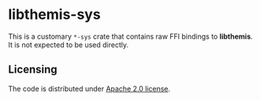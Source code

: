 # libthemis-sys

This is a customary `*-sys` crate that contains raw FFI bindings to **libthemis**.
It is not expected to be used directly.

## Licensing

The code is distributed under [Apache 2.0 license](LICENSE).
